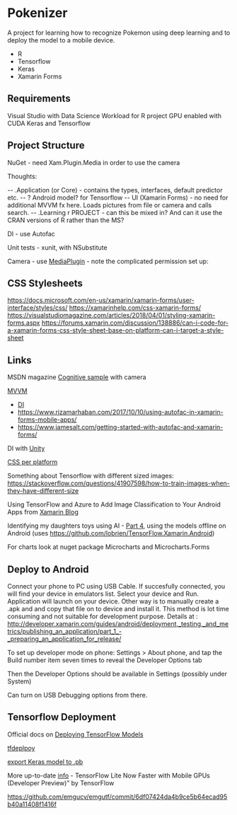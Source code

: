 ﻿# Pokenizer

A project for learning how to recognize Pokemon using deep learning and to deploy the model to a mobile device.

* R
* Tensorflow 
* Keras
* Xamarin Forms

## Requirements

Visual Studio with Data Science Workload for R project
GPU enabled with CUDA
Keras and Tensorflow

## Project Structure

NuGet - need Xam.Plugin.Media in order to use the camera

Thoughts:

 -- .Application (or Core) - contains the types, interfaces, default predictor etc.
 -- ? Android model? for Tensorflow
 -- UI (Xamarin Forms) - no need for additional MVVM fx here. Loads pictures from file or camera and calls search.
 -- .Learning r PROJECT - can this be mixed in? And can it use the CRAN versions of R rather than the MS?

DI - use Autofac

Unit tests - xunit, with NSubstitute

Camera - use [MediaPlugin](https://github.com/jamesmontemagno/MediaPlugin#important-permission-information) - note the complicated permission set up:

## CSS Stylesheets
https://docs.microsoft.com/en-us/xamarin/xamarin-forms/user-interface/styles/css/
https://xamarinhelp.com/css-xamarin-forms/
https://visualstudiomagazine.com/articles/2018/04/01/styling-xamarin-forms.aspx
https://forums.xamarin.com/discussion/138886/can-i-code-for-a-xamarin-forms-css-style-sheet-base-on-platform-can-i-target-a-style-sheet


## Links

MSDN magazine [Cognitive sample](https://msdn.microsoft.com/magazine/mt742868) with camera

[MVVM](https://docs.microsoft.com/en-gb/xamarin/xamarin-forms/xaml/xaml-basics/data-bindings-to-mvvm)

* [DI](http://www.codenutz.com/autofac-ninject-tinyioc-unity-with-xamarin-forms-labs-xlabs/)
* https://www.rizamarhaban.com/2017/10/10/using-autofac-in-xamarin-forms-mobile-apps/
* https://www.jamesalt.com/getting-started-with-autofac-and-xamarin-forms/

DI with [Unity](https://blogs.msdn.microsoft.com/mvpawardprogram/2017/10/03/dependency-injection-xamarin/)

[CSS per platform](https://forums.xamarin.com/discussion/138886/can-i-code-for-a-xamarin-forms-css-style-sheet-base-on-platform-can-i-target-a-style-sheet)

Something about Tensorflow with different sized images: https://stackoverflow.com/questions/41907598/how-to-train-images-when-they-have-different-size 

Using TensorFlow and Azure to Add Image Classification to Your Android Apps from [Xamarin Blog](https://blog.xamarin.com/android-apps-tensorflow/)

Identifying my daughters toys using AI - [Part 4](https://www.jimbobbennett.io/identifying-my-daughters-toys-using-ai-part-4-offline-android/), using the models offline on Android
 (uses https://github.com/lobrien/TensorFlow.Xamarin.Android)

For charts look at nuget package Microcharts and Microcharts.Forms


## Deploy to Android

Connect your phone to PC using USB Cable. If succesfully connected, you will find your device in emulators list. Select your device and Run. Application will launch on your device.
Other way is to manually create a .apk and and copy that file on to device and install it. This method is lot time consuming and not suitable for development purpose. Details at : http://developer.xamarin.com/guides/android/deployment,_testing,_and_metrics/publishing_an_application/part_1_-_preparing_an_application_for_release/

To set up developer mode on phone:
 Settings > About phone, and tap the Build number item seven times to reveal the Developer Options tab

Then the Developer Options should be available in Settings (possibly under System)

Can turn on USB Debugging options from there.


## Tensorflow Deployment

Official docs on [Deploying TensorFlow Models](https://www.tensorflow.org/lite/tfmobile/prepare_models)

[tfdeplpoy](https://tensorflow.rstudio.com/tools/tfdeploy/articles/introduction.html)

[export Keras model to .pb](https://stackoverflow.com/questions/49474467/export-keras-model-to-pb-file-and-optimize-for-inference-gives-random-guess-on)

More up-to-date [info](https://link.medium.com/vx2c2Hh1GT) - TensorFlow Lite Now Faster with Mobile GPUs (Developer Preview)” by TensorFlow 

https://github.com/emgucv/emgutf/commit/6df07424da4b9ce5b64ecad95b40a11408f1416f
